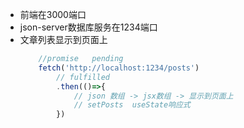<!--
 * @Author: ZYH
 * @Email: 1522302196@qq.com
 * @GiteeId: colincclala
 * @Date: 2022-05-28 16:32:40
 * @LastEditTime: 2022-05-28 16:44:21
 * @Description: 
-->
- 前端在3000端口
- json-server数据库服务在1234端口
- 文章列表显示到页面上
    ```js
        //promise   pending
        fetch('http://localhost:1234/posts')
            // fulfilled
            .then(()=>{    
                // json 数组 -> jsx数组 -> 显示到页面上
                // setPosts  useState响应式
            })
    ```